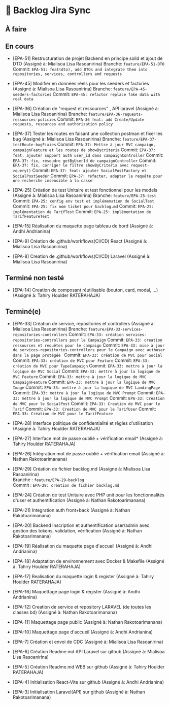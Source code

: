 # 📝 Backlog Jira Sync

## À faire

## En cours
- [EPA-51] Restructuration de projet Backend en principe solid et ajout de DTO (Assigné à: Mialisoa Lisa Rasoanirina)
  Branche: `feature/EPA-51-DTO`
  Commit: `EPA-51: feat(dto), add DTOs and integrate them into repositories, services, controllers and requests`
  
- [EPA-45] Modifier en données réels pour les seeders et factories (Assigné à: Mialisoa Lisa Rasoanirina)
  Branche: `feature/EPA-45-seeders-factories`
  Commit: `EPA-45: refactor replace fake data with real data`  

- [EPA-36] Création de "request et ressources" , API laravel (Assigné à: Mialisoa Lisa Rasoanirina)
  Branche: `feature/EPA-36-requests-ressources-policies`
  Commit: `EPA-36 feat: add Create/Update requests, resources and authorization policy`

- [EPA-37] Tester les routes en faisant une collection postman et fixer les bug (Assigné à: Mialisoa Lisa Rasoanirina)
  Branche: `feature/EPA-37-testRoute-bugFixies`
  Commit: `EPA-37: Mettre à jour MVC campaign, campaignFeature et les routes de showBycriteria`
  Commit: `EPA-37: feat, ajouter support auth user_id dans campaignController`
  Commit: `EPA-37: fix, résoudre getByUserId de campaignController`
  Commit: `EPA-37: fix, corriger le filtre showByCriteria avec request->query()`
  Commit: `EPA-37: feat: ajouter SocialPostFactory et SocialPostSeeder`
  Commit: `EPA-37: refacter, adapter la requête pour une recherche insensible à la casse`



- [EPA-25] Création de test Unitaire et test fonctionnel pour les models (Assigné à: Mialisoa Lisa Rasoanirina)
  Branche: `feature/EPA-25-test`
  Commit: `EPA-25: config env test et implémenation de SocialTest`
  Commit: `EPA-25: fix nom ticket pour backlog.md`
  Commit: `EPA-25: implémentation de TarifTest`
  Commit: `EPA-25: implémentation de TarifFeatureTest`
 

- [EPA-15] Réalisation du maquette page tableau de bord (Assigné à: Andhi Andrianina)
- [EPA-9] Création de .github/workflows(CI/CD) React (Assigné à: Mialisoa Lisa Rasoanirina)
- [EPA-8] Creation de .github/workflows(CI/CD) Laravel (Assigné à: Mialisoa Lisa Rasoanirina)

## Terminé non testé
- [EPA-14] Creation de composant réutilisable (bouton, card, modal, ...) (Assigné à: Tahiry Houlder RATERAHAJA)

## Terminé(e)

- [EPA-33] Création de service, repositories et controllers (Assigné à: Mialisoa Lisa Rasoanirina)
  Branche: `feature/EPA-33-services-repositories-controllers`
  Commit: `EPA-33: création services-repositories-controllers pour le Campaign`
  Commit: `EPA-33: creation ressources et requêtes pour le campaign`
  Commit: `EPA-33: mise à jour de services-repositories-controllers pour le Campaign avec authuser dans la page protégée `
  Commit: `EPA-33: création de MVC pour Social`
  Commit: `EPA-33: création de MVC pour Feature`
  Commit: `EPA-33: création de MVC pour TypeCampaign`
  Commit: `EPA-33: mettre à jour la logique de MVC Social`
  Commit: `EPA-33: mettre à jour la logique de MVC Feature`
  Commit: `EPA-33: mettre à jour la logique de MVC CampaignFeature`
  Commit: `EPA-33: mettre à jour la logique de MVC Image`
  Commit: `EPA-33: mettre à jour la logique de MVC LandingPage`
  Commit: `EPA-33: mettre à jour la logique de MVC Prompt`
  Commit: `EPA-33: mettre à jour la logique de MVC Prompt`
  Commit: `EPA-33: Creation de MVC pour le SocialPost`
  Commit: `EPA-33: Creation de MVC pour le Tarif`
  Commit: `EPA-33: Creation de MVC pour le TarifUser`
  Commit: `EPA-33: Création de MVC pour le TarifFeature`

- [EPA-28] Interface politique de confidentialité et règles d'utilisation (Assigné à: Tahiry Houlder RATERAHAJA)
- [EPA-27] Interface mot de passe oublié + vérification email* (Assigné à: Tahiry Houlder RATERAHAJA)
- [EPA-26] Intégration mot de passe oublié + vérification email (Assigné à: Nathan Rakotoarimanana)

- [EPA-29] Création de fichier backlog.md (Assigné à: Mialisoa Lisa Rasoanirina)  
  Branche : `feature/EPA-29-backlog`  
  Commit : `EPA-29: création de fichier backlog.md`

- [EPA-24] Création de test Unitaire avec PHP unit pour les fonctionnalités d'user et authentification (Assigné à: Nathan Rakotoarimanana)
- [EPA-21] Integration auth front+back (Assigné à: Nathan Rakotoarimanana)
- [EPA-20] Backend Inscription et authentification user/admin avec gestion des tokens, validation, vérification (Assigné à: Nathan Rakotoarimanana)
- [EPA-19] Réalisation du maquette page d'accueil (Assigné à: Andhi Andrianina)
- [EPA-18] Adaptation de environnement avec Docker & Makefile (Assigné à: Tahiry Houlder RATERAHAJA)
- [EPA-17] Realisation du maquette login & register (Assigné à: Tahiry Houlder RATERAHAJA)
- [EPA-16] Maquettage page login & register (Assigné à: Andhi Andrianina)
- [EPA-12] Creation de service et repository LARAVEL (de toutes les classes bd) (Assigné à: Nathan Rakotoarimanana)
- [EPA-11] Maquettage page public (Assigné à: Nathan Rakotoarimanana)
- [EPA-10] Maquettage page d'accueil (Assigné à: Andhi Andrianina)
- [EPA-7] Création et envoi de CDC (Assigné à: Mialisoa Lisa Rasoanirina)
- [EPA-6] Création Readme.md API Laravel sur github (Assigné à: Mialisoa Lisa Rasoanirina)
- [EPA-5] Création Readme.md WEB sur github (Assigné à: Tahiry Houlder RATERAHAJA)
- [EPA-4] Initialisation React-Vite sur github (Assigné à: Andhi Andrianina)
- [EPA-3] Initialisation Laravel(API) sur github (Assigné à: Nathan Rakotoarimanana)
